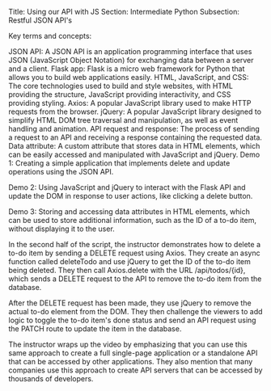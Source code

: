 Title: Using our API with JS
Section: Intermediate Python
Subsection: Restful JSON API's

Key terms and concepts:

JSON API: A JSON API is an application programming interface that uses JSON (JavaScript Object Notation) for exchanging data between a server and a client.
Flask app: Flask is a micro web framework for Python that allows you to build web applications easily.
HTML, JavaScript, and CSS: The core technologies used to build and style websites, with HTML providing the structure, JavaScript providing interactivity, and CSS providing styling.
Axios: A popular JavaScript library used to make HTTP requests from the browser.
jQuery: A popular JavaScript library designed to simplify HTML DOM tree traversal and manipulation, as well as event handling and animation.
API request and response: The process of sending a request to an API and receiving a response containing the requested data.
Data attribute: A custom attribute that stores data in HTML elements, which can be easily accessed and manipulated with JavaScript and jQuery.
Demo 1: Creating a simple application that implements delete and update operations using the JSON API.

Demo 2: Using JavaScript and jQuery to interact with the Flask API and update the DOM in response to user actions, like clicking a delete button.

Demo 3: Storing and accessing data attributes in HTML elements, which can be used to store additional information, such as the ID of a to-do item, without displaying it to the user.

In the second half of the script, the instructor demonstrates how to delete a to-do item by sending a DELETE request using Axios. They create an async function called deleteTodo and use jQuery to get the ID of the to-do item being deleted. They then call Axios.delete with the URL /api/todos/{id}, which sends a DELETE request to the API to remove the to-do item from the database.

After the DELETE request has been made, they use jQuery to remove the actual to-do element from the DOM. They then challenge the viewers to add logic to toggle the to-do item's done status and send an API request using the PATCH route to update the item in the database.

The instructor wraps up the video by emphasizing that you can use this same approach to create a full single-page application or a standalone API that can be accessed by other applications. They also mention that many companies use this approach to create API servers that can be accessed by thousands of developers.


